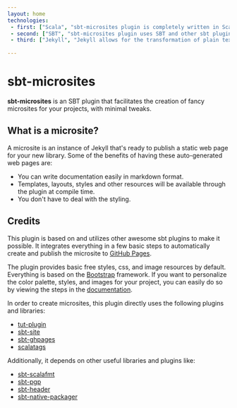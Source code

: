 ```yaml
---
layout: home
technologies:
 - first: ["Scala", "sbt-microsites plugin is completely written in Scala"]
 - second: ["SBT", "sbt-microsites plugin uses SBT and other sbt plugins to generate microsites easily"]
 - third: ["Jekyll", "Jekyll allows for the transformation of plain text into static websites and blogs"]
 
---
```


# sbt-microsites

**sbt-microsites** is an SBT plugin that facilitates the creation of fancy microsites for your projects, with minimal tweaks.

## What is a microsite?

A microsite is an instance of Jekyll that's ready to publish a static web page for your new library. Some of the benefits of having these auto-generated web pages are:

- You can write documentation easily in markdown format.
- Templates, layouts, styles and other resources will be available through the plugin at compile time.
- You don't have to deal with the styling.


## Credits

This plugin is based on and utilizes other awesome sbt plugins to make it possible. It integrates everything in a few basic steps to automatically create and publish the microsite to [GitHub Pages](https://pages.github.com/).

The plugin provides basic free styles, css, and image resources by default. Everything is based on the [Bootstrap](http://getbootstrap.com/) framework. If you want to personalize the color palette, styles, and images for your project, you can easily do so by viewing the steps in the [documentation](docs/).

In order to create microsites, this plugin directly uses the following plugins and libraries:

* [tut-plugin](https://github.com/tpolecat/tut)
* [sbt-site](https://github.com/sbt/sbt-site)
* [sbt-ghpages](https://github.com/sbt/sbt-ghpages)
* [scalatags](https://github.com/lihaoyi/scalatags)

Additionally, it depends on other useful libraries and plugins like:

* [sbt-scalafmt](https://github.com/olafurpg/scalafmt)
* [sbt-pgp](https://github.com/sbt/sbt-pgp)
* [sbt-header](https://github.com/sbt/sbt-header)
* [sbt-native-packager](https://github.com/sbt/sbt-native-packager)
